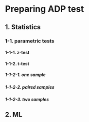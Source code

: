 # Preparing ADP test

## 1. Statistics  

### 1-1. parametric tests  

#### 1-1-1. z-test 
#### 1-1-2. t-test
##### 1-1-2-1. one sample
##### 1-1-2-2. paired samples
##### 1-1-2-3. two samples

## 2. ML